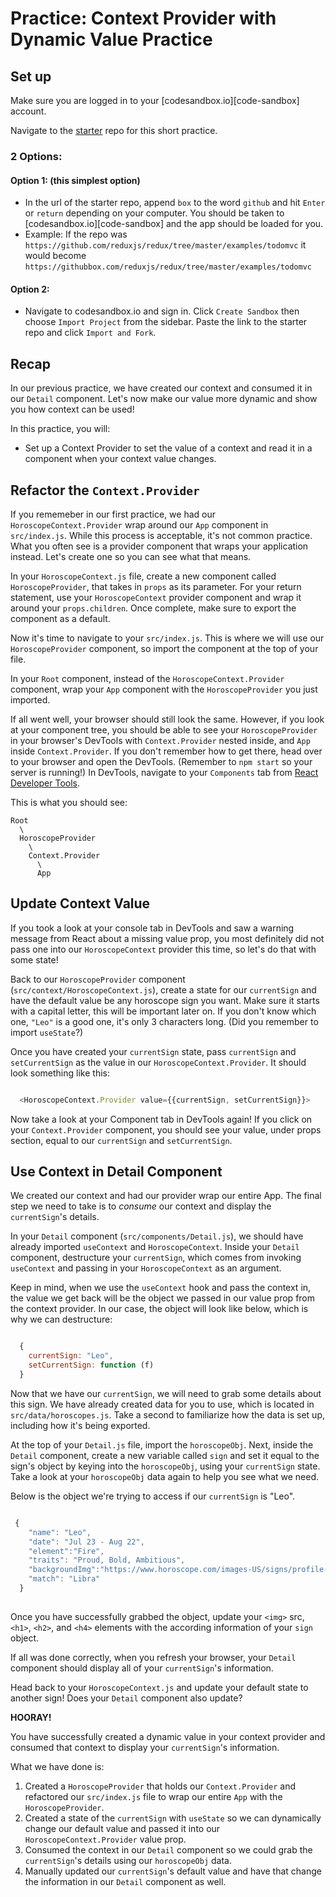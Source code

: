 # Practice: Context Provider with Dynamic Value Practice

## Set up

Make sure you are logged in to your [codesandbox.io][code-sandbox] account.

Navigate to the [starter][starter] repo for this short practice.

### 2 Options:

#### Option 1: (this simplest option)

- In the url of the starter repo, append `box` to the word `github` and hit
  `Enter` or `return` depending on your computer. You should be taken to
  [codesandbox.io][code-sandbox] and the app should be loaded for you.
- Example: If the repo was
  `https://github.com/reduxjs/redux/tree/master/examples/todomvc` it would
  become `https://githubbox.com/reduxjs/redux/tree/master/examples/todomvc`

#### Option 2:

- Navigate to codesandbox.io and sign in. Click `Create Sandbox` then choose
 `Import Project` from the sidebar. Paste the link to the starter repo and
 click `Import and Fork`.

## Recap

In our previous practice, we have created our context and consumed it in our
`Detail` component. Let's now make our value more dynamic and show you how
context can be used!

In this practice, you will:

- Set up a Context Provider to set the value of a context and read it in a
  component when your context value changes.

## Refactor the `Context.Provider`

If you rememeber in our first practice, we had our `HoroscopeContext.Provider`
wrap around our `App` component in `src/index.js`. While this process is
acceptable, it's not common practice. What you often see is a provider component
that wraps your application instead. Let's create one so you can see what that
means.

In your `HoroscopeContext.js` file, create a new component called
`HoroscopeProvider`, that takes in `props` as its parameter. For your return
statement, use your `HoroscopeContext` provider component and wrap it around
your `props.children`. Once complete, make sure to export the component as a
default.

Now it's time to navigate to your `src/index.js`. This is where we will use our
`HoroscopeProvider` component, so import the component at the top of your file.

In your `Root` component, instead of the `HoroscopeContext.Provider` component,
wrap your `App` component with the `HoroscopeProvider` you just imported.

If all went well, your browser should still look the same. However, if you look
at your component tree, you should be able to see your `HoroscopeProvider` in
your browser's DevTools with `Context.Provider` nested inside, and `App` inside
`Context.Provider`. If you don't remember how to get there, head over to your
browser and open the DevTools. (Remember to `npm start` so your server is
running!) In DevTools, navigate to your `Components` tab from
[React Developer Tools](react-devtools).

This is what you should see:

```
Root
  \
  HoroscopeProvider
    \
    Context.Provider
      \
      App
```

## Update Context Value

If you took a look at your console tab in DevTools and saw a warning message
from React about a missing value prop, you most definitely did not pass one into
our `HoroscopeContext` provider this time, so let's do that with some state!

Back to our `HoroscopeProvider` component (`src/context/HoroscopeContext.js`),
create a state for our `currentSign` and have the default value be any
horoscope sign you want. Make sure it starts with a capital letter, this will be
important later on. If you don't know which one, `"Leo"` is a good one,
it's only 3 characters long. (Did you remember to import `useState`?)

Once you have created your `currentSign` state, pass `currentSign` and
`setCurrentSign` as the value in our `HoroscopeContext.Provider`. It should look
something like this:

```javascript

  <HoroscopeContext.Provider value={{currentSign, setCurrentSign}}>

```

Now take a look at your Component tab in DevTools again! If you click on your
`Context.Provider` component, you should see your value, under props section,
equal to our `currentSign` and `setCurrentSign`.

## Use Context in Detail Component

We created our context and had our provider wrap our entire App. The final step
we need to take is to _consume_ our context and display the `currentSign`'s
details.

In your `Detail` component (`src/components/Detail.js`), we should have already
imported `useContext` and `HoroscopeContext`. Inside your `Detail` component,
destructure your `currentSign`, which comes from invoking `useContext` and
passing in your `HoroscopeContext` as an argument.

Keep in mind, when we use the `useContext` hook and pass the context in,
the value we get back will be the object we passed in our value prop from the
context provider. In our case, the object will look like below, which is why we
can destructure:

```javascript

  {
    currentSign: "Leo",
    setCurrentSign: function (f)
  }

```

Now that we have our `currentSign`, we will need to grab some details about this
sign. We have already created data for you to use, which is located in
`src/data/horoscopes.js`. Take a second to familiarize how the data is set up,
including how it's being exported.

At the top of your `Detail.js` file, import the `horoscopeObj`. Next, inside
the `Detail` component, create a new variable called `sign` and set it equal to
the sign's object by keying into the `horoscopeObj`, using your `currentSign`
state. Take a look at your `horoscopeObj` data again to help you see what we
need.

Below is the object we're trying to access if our `currentSign` is "Leo".

```js

 {
    "name": "Leo",
    "date": "Jul 23 - Aug 22",
    "element":"Fire",
    "traits": "Proud, Bold, Ambitious",
    "backgroundImg":"https://www.horoscope.com/images-US/signs/profile-leo.png",
    "match": "Libra"
  }
  
```

Once you have successfully grabbed the object, update your `<img>` src, `<h1>`,
`<h2>`, and `<h4>` elements with the according information of your `sign`
object.

If all was done correctly, when you refresh your browser, your `Detail`
component should display all of your `currentSign`'s information.

Head back to your `HoroscopeContext.js` and update your default state to another
sign! Does your `Detail` component also update?

**HOORAY!**

You have successfully created a dynamic value in your context provider and
consumed that context to display your `currentSign`'s information.

What we have done is:

1. Created a `HoroscopeProvider` that holds our `Context.Provider` and
   refactored our `src/index.js` file to wrap our entire `App` with the
   `HoroscopeProvider`.
2. Created a state of the `currentSign` with `useState` so we can dynamically
   change our default value and passed it into our `HoroscopeContext.Provider`
   value prop.
3. Consumed the context in our `Detail` component so we could grab the
   `currentSign`'s details using our `horoscopeObj` data.
4. Manually updated our `currentSign`'s default value and have that change the
   information in our `Detail` component as well.

[react-devtools]: https://chrome.google.com/webstore/detail/react-developer-tools/fmkadmapgofadopljbjfkapdkoienihi?hl=en
[starter]:https://github.com/orgs/appacademy-starters/repositories?type=all

